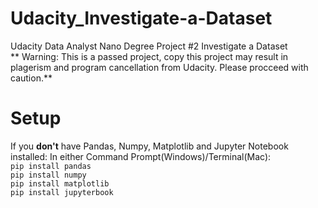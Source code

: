 # Udacity_Investigate-a-Dataset
Udacity Data Analyst Nano Degree Project #2 Investigate a Dataset \
** Warning: This is a passed project, copy this project may result in plagerism and program cancellation from Udacity. Please procceed with caution.**
# Setup 
If you **don't** have Pandas, Numpy, Matplotlib and Jupyter Notebook installed: 
In either Command Prompt(Windows)/Terminal(Mac): \
`pip install pandas` \
`pip install numpy` \
`pip install matplotlib`\
`pip install jupyterbook` 

